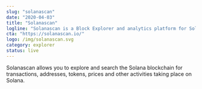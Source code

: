 ```yaml
---
slug: "solanascan"
date: "2020-04-03"
title: "Solanascan"
logline: "Solanascan is a Block Explorer and analytics platform for Solana."
cta: "https://solanascan.io/"
logo: /img/solanascan.svg
category: explorer
status: live
---
```


Solanascan allows you to explore and search the Solana blockchain for transactions, addresses, tokens, prices and other activities taking place on Solana.
